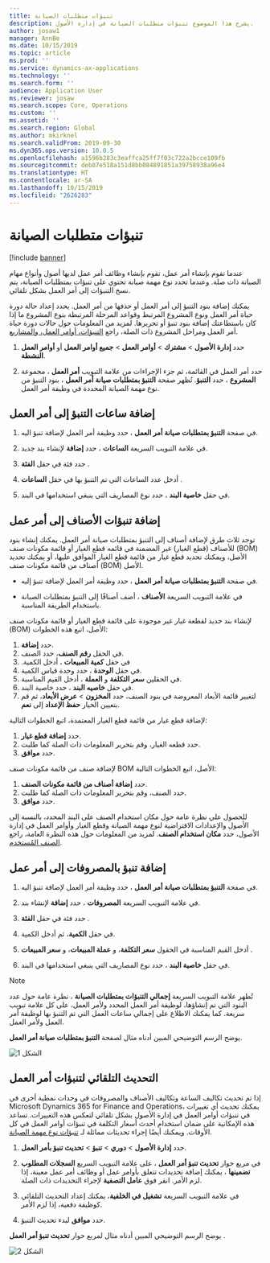 ```yaml
---
title: تنبؤات متطلبات الصيانة
description: يشرح هذا الموضوع تنبؤات متطلبات الصيانة في إدارة الأصول.
author: josaw1
manager: AnnBe
ms.date: 10/15/2019
ms.topic: article
ms.prod: ''
ms.service: dynamics-ax-applications
ms.technology: ''
ms.search.form: ''
audience: Application User
ms.reviewer: josaw
ms.search.scope: Core, Operations
ms.custom: ''
ms.assetid: ''
ms.search.region: Global
ms.author: mkirknel
ms.search.validFrom: 2019-09-30
ms.dyn365.ops.version: 10.0.5
ms.openlocfilehash: a1596b283c3eaffca25ff7f03c722a2bcce109fb
ms.sourcegitcommit: deb87e518a151d8bb084891851a39758938a96e4
ms.translationtype: HT
ms.contentlocale: ar-SA
ms.lasthandoff: 10/15/2019
ms.locfileid: "2626283"
---
```

# <a name="maintenance-forecasts"></a>تنبؤات متطلبات الصيانة

[!include [banner](../../includes/banner.md)]



عندما تقوم بإنشاء أمر عمل، تقوم بإنشاء وظائف أمر عمل لديها أصول وأنواع مهام الصيانة ذات صلة. وعندما تحدد نوع مهمة صيانة تحتوي على تنبؤات بمتطلبات الصيانة، يتم نسخ التنبؤات إلى أمر العمل بشكل تلقائي.

يمكنك إضافة بنود التنبؤ إلى أمر العمل أو حذفها من أمر العمل. يحدد إعداد حالة دورة حياة أمر العمل ونوع المشروع المرتبط وقواعد المرحلة المرتبطة بنوع المشروع ما إذا كان باستطاعتك إضافة بنود تنبؤ أو تحريرها. لمزيد من المعلومات حول حالات دورة حياة أمر العمل ومراحل المشروع ذات الصلة، راجع [التنبؤات، أوامر العمل، والمشاريع](../integration-to-project-management-and-accounting/forecasts-work-orders-and-projects.md).

1. حدد **إدارة الأصول** > **مشترك** > **أوامر العمل** > **جميع أوامر العمل** أو **أوامر العمل النشطة**.

2. حدد أمر العمل في القائمة، ثم جزء الإجراءات من علامة التبويب **أمر العمل** ، مجموعة **المشروع** ، حدد **التنبؤ**. تُظهر صفحة **التنبؤ بمتطلبات صيانة أمر العمل** ، بنود التنبؤ من نوع مهمة الصيانة المحددة في وظيفة أمر العمل.


## <a name="add-an-hours-forecast-to-a-work-order"></a>إضافة ساعات التنبؤ إلى أمر العمل

1. في صفحة **التنبؤ بمتطلبات صيانة أمر العمل** ، حدد وظيفة أمر العمل لإضافة تنبؤ اليه.

2. في علامة التبويب السريعة **الساعات** ، حدد **إضافة** لإنشاء بند جديد.

3. حدد فئة في حقل **الفئة** .

4. أدخل عدد الساعات التي تم التنبؤ بها في حقل **الساعات** .

5. في حقل **خاصية البند** ، حدد نوع المصاريف التي ينبغي استخدامها في البند.


## <a name="add-an-items-forecast-to-a-work-order"></a>إضافة تنبؤات الأصناف إلى أمر عمل

توجد ثلاث طرق لإضافة أصناف إلى التنبؤ بمتطلبات صيانة أمر العمل. يمكنك إنشاء بنود للأصناف (قطع الغيار) غير المضمنة في قائمه قطع الغيار أو قائمة مكونات صنف (BOM) الأصل، ويمكنك تحديد قطع غيار من قائمة قطع الغيار الموافق عليها، أو يمكنك تحديد أصناف من قائمة مكونات صنف (BOM) الأصل.

- في صفحة **التنبؤ بمتطلبات صيانة أمر العمل** ، حدد وظيفة أمر العمل لإضافة تنبؤ إليه.

- في علامة التبويب السريعة‬ **الأصناف** ، أضف أصنافًا إلى التنبؤ بمتطلبات الصيانة باستخدام الطريقة المناسبة.

لإنشاء بند جديد لقطعة غيار غير موجودة على قائمة قطع الغيار أو قائمة مكونات صنف (BOM) الأصل، اتبع هذه الخطوات:

1. حدد **إضافة**.
2. في الحقل **رقم الصنف**، حدد الصنف.
3. في حقل **‏‫كمية المبيعات** ، أدخل الكمية.
4. في حقل **الوحدة** ، حدد وحدة قياس الكمية.
5. في الحقلين **سعر التكلفة** و **العملة** ، أدخل القيم المناسبة.
6. في حقل **خاصيه البند** ، حدد خاصية البند.
7. لتغيير قائمة الأبعاد المعروضة في بنود الصنف، حدد **المخزون** > **عرض الأبعاد**‬، ثم قم بتعيين الخيار **حفظ الإعداد** إلى **نعم**.

لإضافة قطع غيار من قائمة قطع الغيار المعتمدة، اتبع الخطوات التالية:

1. حدد **إضافة قطع غيار**.
2. حدد قطعه الغيار، وقم بتحرير المعلومات ذات الصلة كما طلبت.
3. حدد **موافق**.

لإضافة صنف من قائمة مكونات صنف BOM الأصل، اتبع الخطوات التالية:

1. حدد **إضافة أصناف من قائمة مكونات الصنف**.
2. حدد الصنف، وقم بتحرير المعلومات ذات الصلة كما طلبت.
3. حدد **موافق**.

للحصول علي نظرة عامة حول مكان استخدام الصنف على البند المحدد، بالنسبة إلى الأصول والإعدادات الافتراضية لنوع مهمة الصيانة وقطع الغيار وأوامر العمل في إدارة الأصول، حدد **مكان استخدام الصنف**. لمزيد من المعلومات حول هذه النظرة العامة، راجع [الصنف المُستخدم](../controlling-and-reporting/item-where-used.md).


## <a name="add-an-expense-forecast-to-a-work-order"></a>إضافة تنبؤ بالمصروفات إلى أمر عمل

1. في صفحة **التنبؤ بمتطلبات صيانة أمر العمل** ، حدد وظيفة أمر العمل لإضافة تنبؤ اليه.

2. في علامة التبويب السريعة **المصروفات** ، حدد **إضافة** لإنشاء بند.

3. حدد فئة في حقل **الفئة** .

4. في حقل **الكمية**، ثم أدخل الكمية.

5. أدخل القيم المناسبة في الحقول **سعر التكلفة**، و **عملة المبيعات**، و **سعر المبيعات** .

6. في حقل **خاصية البند** ، حدد نوع المصاريف التي ينبغي استخدامها في البند.

>[!NOTE]
>تُظهر علامة التبويب السريعة **إجمالي التنبؤات بمتطلبات الصيانة** ، نظرة عامة حول عدد البنود التي تم إنشاؤها، لوظيفة أمر العمل المحدد ولأمر العمل، على كل علامة تبويب سريعة. كما يمكنك الاطلاع على إجمالي ساعات العمل التي تم التنبؤ بها لوظيفة أمر العمل ولأمر العمل.

يوضح الرسم التوضيحي المبين أدناه مثال لصفحة **التنبؤ بمتطلبات صيانة أمر العمل‬**.

![الشكل 1](media/06-work-orders.png)


## <a name="automatic-update-of-work-order-forecasts"></a>التحديث التلقائي لتنبؤات أمر العمل

إذا تم تحديث تكاليف الساعة وتكاليف الأصناف والمصروفات في وحدات نمطية أخرى في Microsoft Dynamics 365 for Finance and Operations، يمكنك تحديث أي تغييرات في تنبؤات أوامر العمل في إدارة الأصول بشكل تلقائي لتعكس هذه التغييرات. تساعد هذه الإمكانية على ضمان استخدام أحدث أسعار التكلفة في تنبؤات أوامر العمل في كل الأوقات. ويمكنك أيضًا إجراء تحديثات مماثلة لـ [تنبؤات نوع مهمة الصيانة](../setup-for-work-orders/job-groups-and-job-types-variants-trades-and-checklists.md).

1. حدد **إدارة الأصول** > **دوري** > **تنبؤ** > **تحديث تنبؤ بأمر العمل**.

2. في مربع حوار **تحديث تنبؤ أمر العمل** ، على علامة التبويب السريع **‏‫السجلات المطلوب تضمينها‬** ، يمكنك إضافة تحديدات تتعلق بأوامر عمل أو وظائف أمر عمل معينة، إذا لزم الأمر. انقر فوق **عامل التصفية** لإجراء التحديدات ذات الصلة.

3. في علامة التبويب السريعة **تشغيل في الخلفية‬**، يمكنك إعداد التحديث التلقائي كوظيفة دفعية، إذا لزم الأمر.

4. حدد **موافق** لبدء تحديث التنبؤ.


يوضح الرسم التوضيحي المبين أدناه مثال لمربع حوار **تحديث تنبؤ أمر العمل‬** .

![الشكل 2](media/07-work-orders.png)
